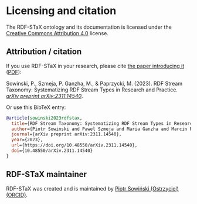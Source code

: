 # Licensing and citation

The RDF-STaX ontology and its documentation is licensed under the [Creative Commons Attribution 4.0](https://creativecommons.org/licenses/by/4.0/) license.

## Attribution / citation

If you use RDF-STaX in your research, please cite [the paper introducing it](https://arxiv.org/abs/2311.14540) ([PDF](https://arxiv.org/pdf/2311.14540.pdf)):

Sowinski, P., Szmeja, P. Ganzha, M., & Paprzycki, M. (2023). RDF Stream Taxonomy: Systematizing RDF Stream Types in Research and Practice. _[arXiv preprint arXiv:2311.14540](https://arxiv.org/abs/2311.14540)_.

Or use this BibTeX entry:

```bibtex
@article{sowinski2023rdfstax,
  title={RDF Stream Taxonomy: Systematizing RDF Stream Types in Research and Practice}, 
  author={Piotr Sowinski and Pawel Szmeja and Maria Ganzha and Marcin Paprzycki},
  journal={arXiv preprint arXiv:2311.14540},
  year={2023},
  url={https://doi.org/10.48550/arXiv.2311.14540},
  doi={10.48550/arXiv.2311.14540}
}
```

## RDF-STaX maintainer

RDF-STaX was created and is maintained by [Piotr Sowiński (Ostrzyciel)](https://github.com/Ostrzyciel) [(ORCID)](https://orcid.org/0000-0002-2543-9461).
